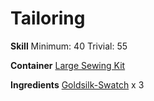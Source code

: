 <!-- TITLE: Goldsilk Wristband -->
<!-- SUBTITLE: Beautifully tailored -->

# Tailoring
**Skill**
Minimum: 40
Trivial: 55

**Container**
[Large Sewing Kit](large-sewing-kit)

**Ingredients**
[Goldsilk-Swatch](goldsilk-swatch) x 3